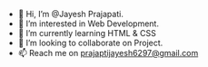- 👋 Hi, I’m @Jayesh Prajapati.
- 👀 I’m interested in Web Development.
- 🌱 I’m currently learning HTML & CSS
- 💞️ I’m looking to collaborate on Project.
- 📫 Reach me on prajaptijayesh6297@gmail.com

<!---
Jayesh0369/About Me is a ✨ special ✨ repository because its `README.md` (this file) appears on your GitHub profile.
You can click the Preview link to take a look at your changes.
--->
